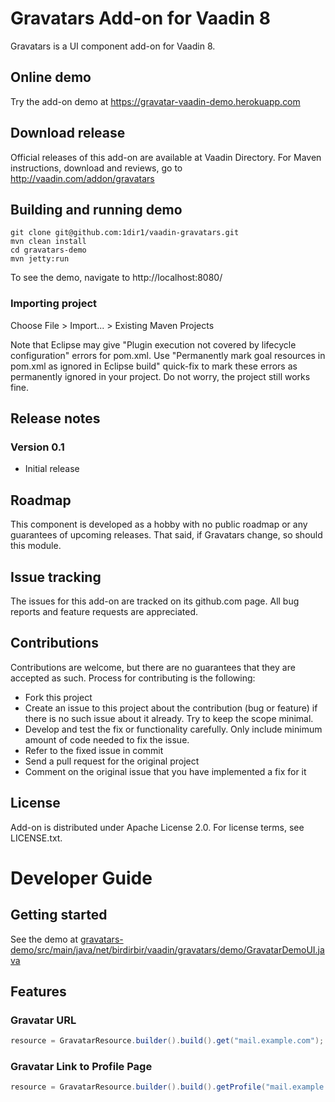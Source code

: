 # Gravatars Add-on for Vaadin 8

Gravatars is a UI component add-on for Vaadin 8.

## Online demo

Try the add-on demo at https://gravatar-vaadin-demo.herokuapp.com

## Download release

Official releases of this add-on are available at Vaadin Directory. For Maven instructions, download and reviews, go to http://vaadin.com/addon/gravatars

## Building and running demo

```
git clone git@github.com:1dir1/vaadin-gravatars.git
mvn clean install
cd gravatars-demo
mvn jetty:run
```

To see the demo, navigate to http://localhost:8080/

### Importing project

Choose File > Import... > Existing Maven Projects

Note that Eclipse may give "Plugin execution not covered by lifecycle configuration" errors for pom.xml. Use "Permanently mark goal resources in pom.xml as ignored in Eclipse build" quick-fix to mark these errors as permanently ignored in your project. Do not worry, the project still works fine. 

## Release notes

### Version 0.1
- Initial release

## Roadmap

This component is developed as a hobby with no public roadmap or any guarantees of upcoming releases. That said, if Gravatars change, so should this module.

## Issue tracking

The issues for this add-on are tracked on its github.com page. All bug reports and feature requests are appreciated. 

## Contributions

Contributions are welcome, but there are no guarantees that they are accepted as such. Process for contributing is the following:
- Fork this project
- Create an issue to this project about the contribution (bug or feature) if there is no such issue about it already. Try to keep the scope minimal.
- Develop and test the fix or functionality carefully. Only include minimum amount of code needed to fix the issue.
- Refer to the fixed issue in commit
- Send a pull request for the original project
- Comment on the original issue that you have implemented a fix for it

## License

Add-on is distributed under Apache License 2.0. For license terms, see LICENSE.txt.

# Developer Guide

## Getting started

See the demo at [gravatars-demo/src/main/java/net/birdirbir/vaadin/gravatars/demo/GravatarDemoUI.java](https://github.com/1dir1/vaadin-gravatars/blob/master/gravatars-demo/src/main/java/net/birdirbir/vaadin/gravatars/demo/GravatarDemoUI.java)

## Features

### Gravatar URL

```java
resource = GravatarResource.builder().build().get("mail.example.com");
```

### Gravatar Link to Profile Page

```java
resource = GravatarResource.builder().build().getProfile("mail.example.com");
```
